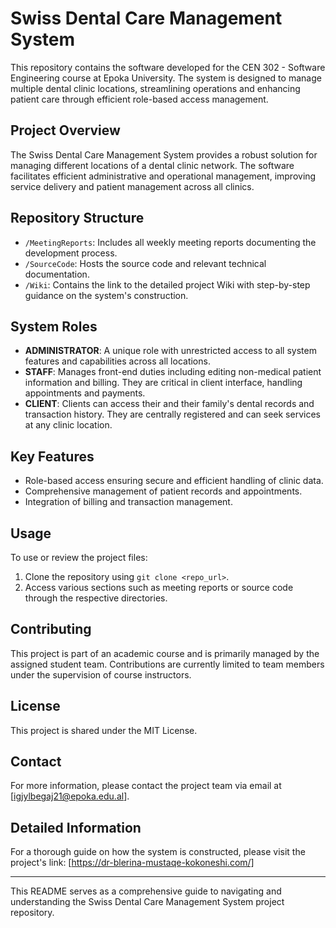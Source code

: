 # Swiss Dental Care Management System

This repository contains the software developed for the CEN 302 - Software Engineering course at Epoka University. The system is designed to manage multiple dental clinic locations, streamlining operations and enhancing patient care through efficient role-based access management.

## Project Overview

The Swiss Dental Care Management System provides a robust solution for managing different locations of a dental clinic network. The software facilitates efficient administrative and operational management, improving service delivery and patient management across all clinics.

## Repository Structure

- `/MeetingReports`: Includes all weekly meeting reports documenting the development process.
- `/SourceCode`: Hosts the source code and relevant technical documentation.
- `/Wiki`: Contains the link to the detailed project Wiki with step-by-step guidance on the system's construction.

## System Roles

- **ADMINISTRATOR**: A unique role with unrestricted access to all system features and capabilities across all locations.
- **STAFF**: Manages front-end duties including editing non-medical patient information and billing. They are critical in client interface, handling appointments and payments.
- **CLIENT**: Clients can access their and their family's dental records and transaction history. They are centrally registered and can seek services at any clinic location.

## Key Features

- Role-based access ensuring secure and efficient handling of clinic data.
- Comprehensive management of patient records and appointments.
- Integration of billing and transaction management.

## Usage

To use or review the project files:
1. Clone the repository using `git clone <repo_url>`.
2. Access various sections such as meeting reports or source code through the respective directories.

## Contributing

This project is part of an academic course and is primarily managed by the assigned student team. Contributions are currently limited to team members under the supervision of course instructors.

## License

This project is shared under the MIT License.

## Contact

For more information, please contact the project team via email at [igjylbegaj21@epoka.edu.al].

## Detailed Information

For a thorough guide on how the system is constructed, please visit the project's link: [https://dr-blerina-mustaqe-kokoneshi.com/]

---

This README serves as a comprehensive guide to navigating and understanding the Swiss Dental Care Management System project repository.
